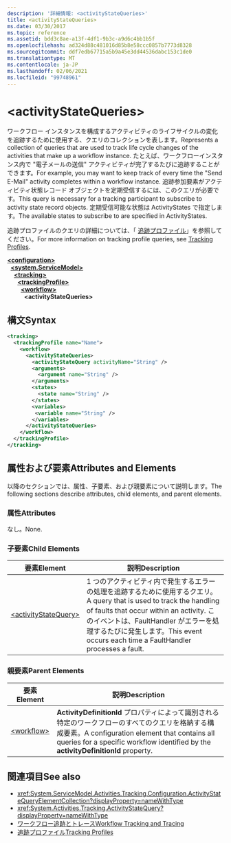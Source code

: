 ```yaml
---
description: '詳細情報: <activityStateQueries>'
title: <activityStateQueries>
ms.date: 03/30/2017
ms.topic: reference
ms.assetid: bdd3c8ae-a13f-4df1-9b3c-a9d6c4bb1b5f
ms.openlocfilehash: ad324d88c481016d85b8e58ccc0857b7773d8328
ms.sourcegitcommit: ddf7edb67715a5b9a45e3dd44536dabc153c1de0
ms.translationtype: MT
ms.contentlocale: ja-JP
ms.lasthandoff: 02/06/2021
ms.locfileid: "99748961"
---
```

# \<activityStateQueries>

<span data-ttu-id="cf251-102">ワークフロー インスタンスを構成するアクティビティのライフサイクルの変化を追跡するために使用する、クエリのコレクションを表します。</span><span class="sxs-lookup"><span data-stu-id="cf251-102">Represents a collection of queries that are used to track life cycle changes of the activities that make up a workflow instance.</span></span> <span data-ttu-id="cf251-103">たとえば、ワークフローインスタンス内で "電子メールの送信" アクティビティが完了するたびに追跡することができます。</span><span class="sxs-lookup"><span data-stu-id="cf251-103">For example, you may want to keep track of every time the "Send E-Mail" activity completes within a workflow instance.</span></span> <span data-ttu-id="cf251-104">追跡参加要素がアクティビティ状態レコード オブジェクトを定期受信するには、このクエリが必要です。</span><span class="sxs-lookup"><span data-stu-id="cf251-104">This query is necessary for a tracking participant to subscribe to activity state record objects.</span></span> <span data-ttu-id="cf251-105">定期受信可能な状態は ActivityStates で指定します。</span><span class="sxs-lookup"><span data-stu-id="cf251-105">The available states to subscribe to are specified in ActivityStates.</span></span>  
  
 <span data-ttu-id="cf251-106">追跡プロファイルのクエリの詳細については、「 [追跡プロファイル](../../../windows-workflow-foundation/tracking-profiles.md)」を参照してください。</span><span class="sxs-lookup"><span data-stu-id="cf251-106">For more information on tracking profile queries, see [Tracking Profiles](../../../windows-workflow-foundation/tracking-profiles.md).</span></span>  
  
[**\<configuration>**](../configuration-element.md)\
&nbsp;&nbsp;[**\<system.ServiceModel>**](system-servicemodel-of-workflow.md)\
&nbsp;&nbsp;&nbsp;&nbsp;[**\<tracking>**](tracking.md)\
&nbsp;&nbsp;&nbsp;&nbsp;&nbsp;&nbsp;[**\<trackingProfile>**](trackingprofile.md)\
&nbsp;&nbsp;&nbsp;&nbsp;&nbsp;&nbsp;&nbsp;&nbsp;[**\<workflow>**](workflow.md)\
&nbsp;&nbsp;&nbsp;&nbsp;&nbsp;&nbsp;&nbsp;&nbsp;&nbsp;&nbsp;**\<activityStateQueries>**  
  
## <a name="syntax"></a><span data-ttu-id="cf251-107">構文</span><span class="sxs-lookup"><span data-stu-id="cf251-107">Syntax</span></span>  
  
```xml
<tracking>
  <trackingProfile name="Name">
    <workflow>
      <activityStateQueries>
        <activityStateQuery activityName="String" />
        <arguments>
          <argument name="String" />
        </arguments>
        <states>
          <state name="String" />
        </states>
        <variables>
         <variable name="String" />
        </variables>
      </activityStateQueries>
    </workflow>
  </trackingProfile>
</tracking>  
```  
  
## <a name="attributes-and-elements"></a><span data-ttu-id="cf251-108">属性および要素</span><span class="sxs-lookup"><span data-stu-id="cf251-108">Attributes and Elements</span></span>  

 <span data-ttu-id="cf251-109">以降のセクションでは、属性、子要素、および親要素について説明します。</span><span class="sxs-lookup"><span data-stu-id="cf251-109">The following sections describe attributes, child elements, and parent elements.</span></span>  
  
### <a name="attributes"></a><span data-ttu-id="cf251-110">属性</span><span class="sxs-lookup"><span data-stu-id="cf251-110">Attributes</span></span>  

 <span data-ttu-id="cf251-111">なし。</span><span class="sxs-lookup"><span data-stu-id="cf251-111">None.</span></span>  
  
### <a name="child-elements"></a><span data-ttu-id="cf251-112">子要素</span><span class="sxs-lookup"><span data-stu-id="cf251-112">Child Elements</span></span>  
  
|<span data-ttu-id="cf251-113">要素</span><span class="sxs-lookup"><span data-stu-id="cf251-113">Element</span></span>|<span data-ttu-id="cf251-114">説明</span><span class="sxs-lookup"><span data-stu-id="cf251-114">Description</span></span>|  
|-------------|-----------------|  
|[\<activityStateQuery>](activitystatequery.md)|<span data-ttu-id="cf251-115">1 つのアクティビティ内で発生するエラーの処理を追跡するために使用するクエリ。</span><span class="sxs-lookup"><span data-stu-id="cf251-115">A query that is used to track the handling of faults that occur within an activity.</span></span>  <span data-ttu-id="cf251-116">このイベントは、FaultHandler がエラーを処理するたびに発生します。</span><span class="sxs-lookup"><span data-stu-id="cf251-116">This event occurs each time a FaultHandler processes a fault.</span></span>|  
  
### <a name="parent-elements"></a><span data-ttu-id="cf251-117">親要素</span><span class="sxs-lookup"><span data-stu-id="cf251-117">Parent Elements</span></span>  
  
|<span data-ttu-id="cf251-118">要素</span><span class="sxs-lookup"><span data-stu-id="cf251-118">Element</span></span>|<span data-ttu-id="cf251-119">説明</span><span class="sxs-lookup"><span data-stu-id="cf251-119">Description</span></span>|  
|-------------|-----------------|  
|[\<workflow>](workflow.md)|<span data-ttu-id="cf251-120">**ActivityDefinitionId** プロパティによって識別される特定のワークフローのすべてのクエリを格納する構成要素。</span><span class="sxs-lookup"><span data-stu-id="cf251-120">A configuration element that contains all queries for a specific workflow identified by the **activityDefinitionId** property.</span></span>|  
  
## <a name="see-also"></a><span data-ttu-id="cf251-121">関連項目</span><span class="sxs-lookup"><span data-stu-id="cf251-121">See also</span></span>

- <xref:System.ServiceModel.Activities.Tracking.Configuration.ActivityStateQueryElementCollection?displayProperty=nameWithType>
- <xref:System.Activities.Tracking.ActivityStateQuery?displayProperty=nameWithType>
- [<span data-ttu-id="cf251-122">ワークフロー追跡とトレース</span><span class="sxs-lookup"><span data-stu-id="cf251-122">Workflow Tracking and Tracing</span></span>](../../../windows-workflow-foundation/workflow-tracking-and-tracing.md)
- [<span data-ttu-id="cf251-123">追跡プロファイル</span><span class="sxs-lookup"><span data-stu-id="cf251-123">Tracking Profiles</span></span>](../../../windows-workflow-foundation/tracking-profiles.md)
